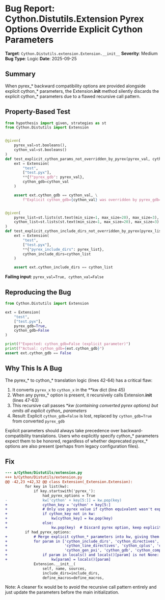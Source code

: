 # Bug Report: Cython.Distutils.Extension Pyrex Options Override Explicit Cython Parameters

**Target**: `Cython.Distutils.extension.Extension.__init__`
**Severity**: Medium
**Bug Type**: Logic
**Date**: 2025-09-25

## Summary

When pyrex_* backward compatibility options are provided alongside explicit cython_* parameters, the Extension.__init__ method silently discards the explicit cython_* parameters due to a flawed recursive call pattern.

## Property-Based Test

```python
from hypothesis import given, strategies as st
from Cython.Distutils import Extension


@given(
    pyrex_val=st.booleans(),
    cython_val=st.booleans()
)
def test_explicit_cython_params_not_overridden_by_pyrex(pyrex_val, cython_val):
    ext = Extension(
        "test",
        ["test.pyx"],
        **{f"pyrex_gdb": pyrex_val},
        cython_gdb=cython_val
    )

    assert ext.cython_gdb == cython_val, \
        f"Explicit cython_gdb={cython_val} was overridden by pyrex_gdb={pyrex_val}"


@given(
    pyrex_list=st.lists(st.text(min_size=1, max_size=20), max_size=3),
    cython_list=st.lists(st.text(min_size=1, max_size=20), max_size=3)
)
def test_explicit_cython_include_dirs_not_overridden_by_pyrex(pyrex_list, cython_list):
    ext = Extension(
        "test",
        ["test.pyx"],
        **{"pyrex_include_dirs": pyrex_list},
        cython_include_dirs=cython_list
    )

    assert ext.cython_include_dirs == cython_list
```

**Failing input**: `pyrex_val=True, cython_val=False`

## Reproducing the Bug

```python
from Cython.Distutils import Extension

ext = Extension(
    "test",
    ["test.pyx"],
    pyrex_gdb=True,
    cython_gdb=False
)

print(f"Expected: cython_gdb=False (explicit parameter)")
print(f"Actual: cython_gdb={ext.cython_gdb}")
assert ext.cython_gdb == False
```

## Why This Is A Bug

The pyrex_* to cython_* translation logic (lines 42-64) has a critical flaw:

1. It converts `pyrex_x` to `cython_x` in the **kw dict (line 45)
2. When any pyrex_* option is present, it recursively calls Extension.__init__ (lines 47-63)
3. This recursive call passes **kw (containing converted pyrex options) but **omits all explicit cython_* parameters**
4. Result: Explicit `cython_gdb=False` is lost, replaced by `cython_gdb=True` from converted `pyrex_gdb`

Explicit parameters should always take precedence over backward-compatibility translations. Users who explicitly specify cython_* parameters expect them to be honored, regardless of whether deprecated pyrex_* options are also present (perhaps from legacy configuration files).

## Fix

```diff
--- a/Cython/Distutils/extension.py
+++ b/Cython/Distutils/extension.py
@@ -42,23 +42,32 @@ class Extension(_Extension.Extension):
         for key in list(kw):
             if key.startswith('pyrex_'):
                 had_pyrex_options = True
-                kw['cython' + key[5:]] = kw.pop(key)
+                cython_key = 'cython' + key[5:]
+                # Only use pyrex value if cython equivalent wasn't explicitly provided
+                if cython_key not in kw:
+                    kw[cython_key] = kw.pop(key)
+                else:
+                    kw.pop(key)  # Discard pyrex option, keep explicit cython option
         if had_pyrex_options:
+            # Merge explicit cython_* parameters into kw, giving them precedence
+            for param in ['cython_include_dirs', 'cython_directives', 'cython_create_listing',
+                          'cython_line_directives', 'cython_cplus', 'cython_c_in_temp',
+                          'cython_gen_pxi', 'cython_gdb', 'cython_compile_time_env']:
+                if param in locals() and locals()[param] is not None:
+                    kw[param] = locals()[param]
             Extension.__init__(
                 self, name, sources,
                 include_dirs=include_dirs,
                 define_macros=define_macros,
```

Note: A cleaner fix would be to avoid the recursive call pattern entirely and just update the parameters before the main initialization.